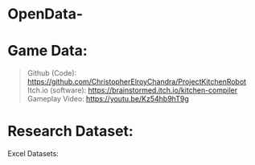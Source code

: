 # OpenData-

# Game Data:
> Github (Code): https://github.com/ChristopherElroyChandra/ProjectKitchenRobot 
> Itch.io (software): https://brainstormed.itch.io/kitchen-compiler
> Gameplay Video: https://youtu.be/Kz54hb9hT9g

# Research Dataset:
Excel Datasets:
>
> 

